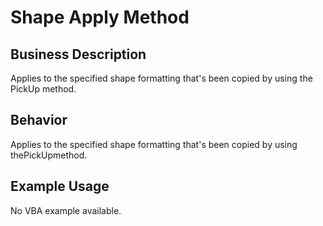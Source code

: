 # Shape Apply Method

## Business Description
Applies to the specified shape formatting that's been copied by using the PickUp method.

## Behavior
Applies to the specified shape formatting that's been copied by using thePickUpmethod.

## Example Usage
No VBA example available.